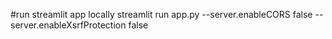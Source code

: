 #run streamlit app locally
streamlit run app.py --server.enableCORS false --server.enableXsrfProtection false